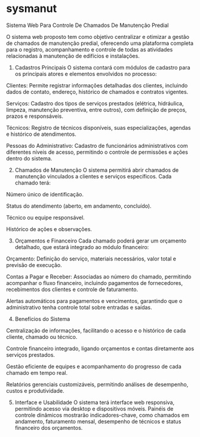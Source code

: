 # sysmanut
Sistema Web Para Controle De Chamados De Manutenção Predial

O sistema web proposto tem como objetivo centralizar e otimizar a gestão de chamados de manutenção predial, oferecendo uma plataforma completa para o registro, acompanhamento e controle de todas as atividades relacionadas à manutenção de edifícios e instalações.

1. Cadastros Principais
O sistema contará com módulos de cadastro para os principais atores e elementos envolvidos no processo:

Clientes: Permite registrar informações detalhadas dos clientes, incluindo dados de contato, endereço, histórico de chamados e contratos vigentes.

Serviços: Cadastro dos tipos de serviços prestados (elétrica, hidráulica, limpeza, manutenção preventiva, entre outros), com definição de preços, prazos e responsáveis.

Técnicos: Registro de técnicos disponíveis, suas especializações, agendas e histórico de atendimentos.

Pessoas do Administrativo: Cadastro de funcionários administrativos com diferentes níveis de acesso, permitindo o controle de permissões e ações dentro do sistema.

2. Chamados de Manutenção
O sistema permitirá abrir chamados de manutenção vinculados a clientes e serviços específicos. Cada chamado terá:

Número único de identificação.

Status do atendimento (aberto, em andamento, concluído).

Técnico ou equipe responsável.

Histórico de ações e observações.

3. Orçamentos e Financeiro
Cada chamado poderá gerar um orçamento detalhado, que estará integrado ao módulo financeiro:

Orçamento: Definição do serviço, materiais necessários, valor total e previsão de execução.

Contas a Pagar e Receber: Associadas ao número do chamado, permitindo acompanhar o fluxo financeiro, incluindo pagamentos de fornecedores, recebimentos dos clientes e controle de faturamento.

Alertas automáticos para pagamentos e vencimentos, garantindo que o administrativo tenha controle total sobre entradas e saídas.

4. Benefícios do Sistema

Centralização de informações, facilitando o acesso e o histórico de cada cliente, chamado ou técnico.

Controle financeiro integrado, ligando orçamentos e contas diretamente aos serviços prestados.

Gestão eficiente de equipes e acompanhamento do progresso de cada chamado em tempo real.

Relatórios gerenciais customizáveis, permitindo análises de desempenho, custos e produtividade.

5. Interface e Usabilidade
O sistema terá interface web responsiva, permitindo acesso via desktop e dispositivos móveis. Painéis de controle dinâmicos mostrarão indicadores-chave, como chamados em andamento, faturamento mensal, desempenho de técnicos e status financeiro dos orçamentos.

